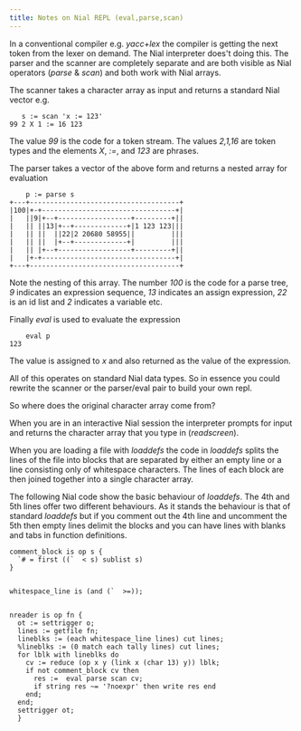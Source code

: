 ```yaml
---
title: Notes on Nial REPL (eval,parse,scan)
---
```



In a conventional compiler e.g. *yacc+lex* the compiler is getting the next token from 
the lexer on demand. The Nial interpreter does't doing this. The parser and the scanner 
are completely separate and are both visible as Nial operators (*parse* & *scan*) and both
work with Nial arrays.

The scanner takes a character array as input and returns a standard Nial vector e.g.

       s := scan 'x := 123'
    99 2 X 1 := 16 123

The value *99* is the code for a token stream. The values *2,1,16* are token 
types and the elements *X*, *:=*, and *123* are phrases. 

The parser takes a vector of the above form and returns a nested array for evaluation

        p := parse s
    +---+-------------------------------------+
    |100|+-+---------------------------------+|
    |   ||9|+--+------------------+---------+||
    |   || ||13|+--+-------------+|1 123 123|||
    |   || ||  ||22|2 20680 58955||         |||
    |   || ||  |+--+-------------+|         |||
    |   || |+--+------------------+---------+||
    |   |+-+---------------------------------+|
    +---+-------------------------------------+

Note the nesting of this array. The number *100* is the code for a 
parse tree, *9* indicates an expression sequence, *13* indicates 
an assign expression, *22* is an id list and *2* indicates a variable etc. 

Finally *eval* is used to evaluate the expression

        eval p
    123

The value is assigned to *x* and also returned as the value of the expression.

All of this operates on standard Nial data types. So in essence you could rewrite the scanner 
or the parser/eval pair to build your own repl.

So where does the original character array come from? 

When you are in an interactive Nial session the interpreter prompts for input and returns the 
character array that you type in (*readscreen*). 

When you are loading a file with *loaddefs* the 
code in *loaddefs* splits the lines of the file into blocks that are separated by either an
empty line or a line consisting only of whitespace characters. The lines of each block are then
joined together into a single character array.

The following Nial code show the basic behaviour of *loaddefs*.  The 4th and 5th lines offer two different
behaviours. As it stands the behaviour is that of standard *loaddefs* but if you comment out the
4th line and uncomment the 5th then empty lines delimit the blocks and you can have lines
with blanks and tabs in function definitions.


    comment_block is op s {
      `# = first ((`  < s) sublist s)
    }
    
    
    whitespace_line is (and (`  >=));
    
    
    nreader is op fn {
      ot := settrigger o;
      lines := getfile fn;
      lineblks := (each whitespace_line lines) cut lines;
      %lineblks := (0 match each tally lines) cut lines;
      for lblk with lineblks do
        cv := reduce (op x y (link x (char 13) y)) lblk;
        if not comment_block cv then
          res :=  eval parse scan cv;
          if string res ~= '?noexpr' then write res end
        end;
      end;
      settrigger ot;
      }
  
